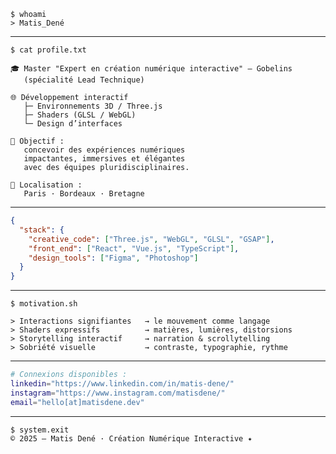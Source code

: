 <!-- ============================== -->
<!--        M A T I S   D E NÉ      -->
<!-- ============================== -->

<div align="start">

```
$ whoami
> Matis_Dené
```

</div>

---

<div align="start">

```
$ cat profile.txt

🎓 Master "Expert en création numérique interactive" — Gobelins
   (spécialité Lead Technique)

🌐 Développement interactif
   ├─ Environnements 3D / Three.js
   ├─ Shaders (GLSL / WebGL)
   └─ Design d’interfaces

🚀 Objectif :
   concevoir des expériences numériques
   impactantes, immersives et élégantes
   avec des équipes pluridisciplinaires.

📍 Localisation :
   Paris · Bordeaux · Bretagne
```

</div>

---

<div align="start">

```json
{
  "stack": {
    "creative_code": ["Three.js", "WebGL", "GLSL", "GSAP"],
    "front_end": ["React", "Vue.js", "TypeScript"],
    "design_tools": ["Figma", "Photoshop"]
  }
}
```

</div>

---

<div align="start">

```
$ motivation.sh

> Interactions signifiantes   → le mouvement comme langage
> Shaders expressifs          → matières, lumières, distorsions
> Storytelling interactif     → narration & scrollytelling
> Sobriété visuelle           → contraste, typographie, rythme
```

</div>

---

<div align="start">

```bash
# Connexions disponibles :
linkedin="https://www.linkedin.com/in/matis-dene/"
instagram="https://www.instagram.com/matisdene/"
email="hello[at]matisdene.dev"
```

</div>

---

<div align="start">

```
$ system.exit
© 2025 — Matis Dené · Création Numérique Interactive ✦
```

</div>
